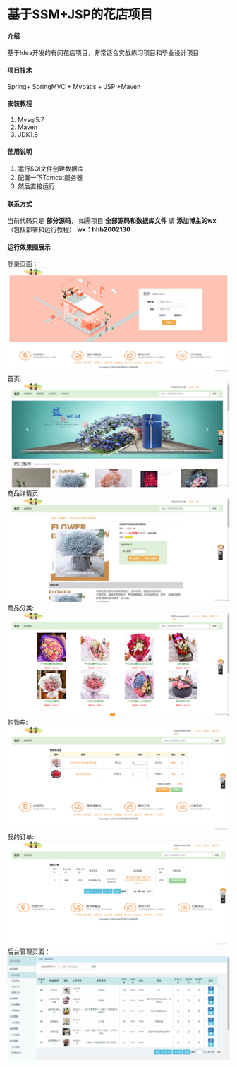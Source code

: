 # 基于SSM+JSP的花店项目

#### 介绍
基于Idea开发的有间花店项目，非常适合实战练习项目和毕业设计项目

#### 项目技术
Spring+ SpringMVC + Mybatis + JSP +Maven

#### 安装教程
1.  Mysql5.7
2.  Maven
3.  JDK1.8

#### 使用说明
1.  运行SQl文件创建数据库
2.  配置一下Tomcat服务器
3.  然后直接运行

#### 联系方式
当前代码只是 **部分源码**， 
如需项目 **全部源码和数据库文件** 请 **添加博主的wx** （包括部署和运行教程）
 **wx：hhh2002130** 

#### 运行效果图展示
登录页面：![输入图片说明](img/3fe2e533983b4f509b567ce276f00cd1.png)
首页:![输入图片说明](img/9c06c94ddbe74cc3b2a687349bede502.png)
商品详情页:![输入图片说明](img/328fc236a2cc4e97ac7198831114ba27.png)
商品分类:![输入图片说明](img/779fe680e610404da4fc46cf6417f31c.png)
购物车:![输入图片说明](img/3123cff26de64551aeda59fb12f56368.png)
我的订单:![输入图片说明](img/074b75dc55be496ea9382411e579e4e0.png)
后台管理页面：![输入图片说明](img/%E5%BE%AE%E4%BF%A1%E5%9B%BE%E7%89%87_20230515171420.png)
